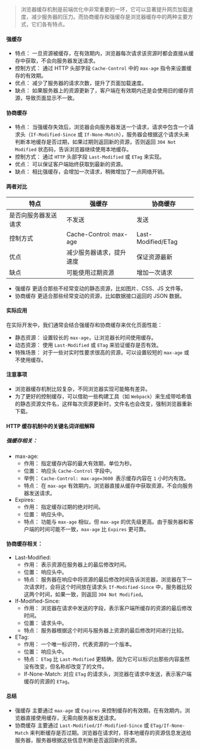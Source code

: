 > 浏览器缓存机制是前端优化中非常重要的一环，它可以显著提升网页加载速度，减少服务器的压力。而协商缓存和强缓存是浏览器缓存中的两种主要方式，它们各有特点。

#### 强缓存

- 特点： 一旦资源被缓存，在有效期内，浏览器每次请求该资源时都会直接从缓存中获取，不会向服务器发送请求。
- 控制方式： 通过 HTTP 头部字段 `Cache-Control` 中的 `max-age` 指令来设置缓存的有效期。
- 优点： 减少了服务器的请求次数，提升了页面加载速度。
- 缺点： 如果服务器上的资源更新了，客户端在有效期内还是会使用旧的缓存资源，导致页面显示不一致。

#### 协商缓存

- 特点： 当强缓存失效后，浏览器会向服务器发送一个请求，请求中包含一个请求头（`If-Modified-Since` 或 `If-None-Match`），服务器会根据这个请求头来判断本地缓存是否过期，如果过期则返回新的资源，否则返回 `304 Not Modified` 状态码，告诉浏览器继续使用本地缓存。
- 控制方式： 通过 `HTTP` 头部字段 `Last-Modified` 或 `ETag` 来实现。
- 优点： 可以保证客户端始终获取到最新的资源。
- 缺点： 相比强缓存，会增加一次请求，稍微增加了一点网络开销。

#### 两者对比

| 特点                 | 强缓存                   | 协商缓存           |
| -------------------- | ------------------------ | ------------------ |
| 是否向服务器发送请求 | 不发送                   | 发送               |
| 控制方式             | Cache-Control: max-age   | Last-Modified/ETag |
| 优点                 | 减少服务器请求，提升速度 | 保证资源最新       |
| 缺点                 | 可能使用过期资源         | 增加一次请求       |

- 强缓存 更适合那些不经常变动的静态资源，比如图片、CSS、JS 文件等。
- 协商缓存 更适合那些经常变动的资源，比如数据接口返回的 JSON 数据。

#### 实际应用

在实际开发中，我们通常会结合强缓存和协商缓存来优化页面性能：

- 静态资源： 设置较长的 `max-age`，让浏览器长时间使用缓存。
- 动态资源： 使用 `Last-Modified` 或 `ETag` 来验证缓存是否有效。
- 特殊场景： 对于一些对实时性要求很高的资源，可以设置较短的 `max-age` 或不使用缓存。

#### 注意事项

- 浏览器缓存机制比较复杂，不同浏览器实现可能略有差异。
- 为了更好的控制缓存，可以借助一些构建工具（如 `Webpack`）来生成带哈希值的静态资源文件名，这样每次资源更新时，文件名也会改变，强制浏览器重新下载。

#### HTTP 缓存机制中的关键名词详细解释

##### 强缓存相关：

- max-age:
  - 作用： 指定缓存内容的最大有效期，单位为秒。
  - 位置： 响应头 `Cache-Control` 字段中。
  - 举例： `Cache-Control: max-age=3600 `表示缓存内容在 `1` 小时内有效。
  - 特点： 在 `max-age` 有效期内，浏览器直接从缓存中获取资源，不会向服务器发送请求。
- Expires:
  - 作用： 指定缓存过期的绝对时间。
  - 位置： 响应头中。
  - 特点： 功能与 `max-age` 相似，但 `max-age` 的优先级更高。由于服务器和客户端的时间可能不一致，`max-age` 比 `Expires` 更可靠。

#### 协商缓存相关：

- Last-Modified:
  - 作用： 表示资源在服务器上的最后修改时间。
  - 位置： 响应头中。
  - 特点： 服务器在响应中将资源的最后修改时间告诉浏览器，浏览器在下一次请求时，会将这个时间放在请求头 `If-Modified-Since` 中，服务器比较这两个时间，如果一致，则返回 `304 Not Modified`。
- If-Modified-Since:
  - 作用： 浏览器在请求中发送的字段，表示客户端所缓存的资源的最后修改时间。
  - 位置： 请求头中。
  - 特点： 服务器根据这个时间与服务器上资源的最后修改时间进行比较。
- ETag:
  - 作用： 一个唯一标识符，代表资源的一个版本。
  - 位置： 响应头中。
  - 特点： `ETag` 比 `Last-Modified` 更精确，因为它可以标识出那些内容虽然没有改变，但名称却改变了的文件。
  - If-None-Match: 对应 `ETag` 的请求头，浏览器在请求中发送，表示客户端缓存的资源的 `ETag`。

#### 总结

- 强缓存 主要通过 `max-age` 或 `Expires` 来控制缓存的有效期，在有效期内，浏览器直接使用缓存，无需向服务器发送请求。
- 协商缓存 主要通过 `Last-Modified/If-Modified-Since` 或 `ETag/If-None-Match` 来判断缓存是否过期。浏览器在请求时，将本地缓存的资源信息发送给服务器，服务器根据这些信息判断是否返回新的资源。
